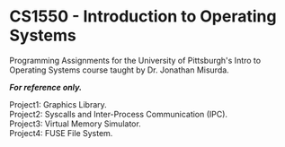 # CS1550 - Introduction to Operating Systems

Programming Assignments for the University of Pittsburgh's Intro to Operating Systems course taught by Dr. Jonathan Misurda. <br />

**_For reference only._**

Project1: Graphics Library. <br />
Project2: Syscalls and Inter-Process Communication (IPC). <br />
Project3: Virtual Memory Simulator. <br />
Project4: FUSE File System. <br />

